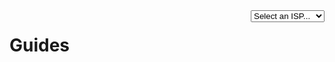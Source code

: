 <div style="float: right">
  <select isp autocomplete="off" class="md-button button-arrow"> 
    <option value="#">Select an ISP...</option>
    <option value="att">AT&T</option>
    <option value="bell-aliant">Bell Aliant</option>
    <option value="bell-canada">Bell Canada</option>
    <option value="bell-mts">Bell MTS</option>
    <option value="bouygues-sa">Bouygues S.A</option>
    <option value="frontier">Frontier</option>
    <option value="orange-sa">Orange S.A.</option>
    <option value="telus">Telus</option>
    <option value="virgin-media">Virgin Media O2</option>
  </select>
</div>

# Guides
